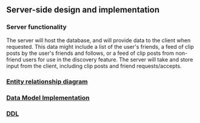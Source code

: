 ## Server-side design and implementation

### Server functionality 

The server will host the database, and will provide data to the client when requested. This data might include a list of the user's friends, a feed of clip posts by the user's friends and follows, or a feed of clip posts from non-friend users for use in the discovery feature. The server will take and store input from the client, including clip posts and friend requests/accepts.

### [Entity relationship diagram](erd.md)

### [Data Model Implementation](data-model-implementation.md)

### [DDL](ddl.md)
